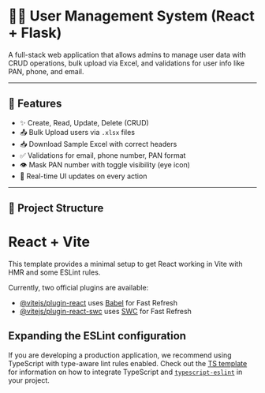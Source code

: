 # 🧑‍💼 User Management System (React + Flask)

A full-stack web application that allows admins to manage user data with CRUD operations, bulk upload via Excel, and validations for user info like PAN, phone, and email.

---

## 🚀 Features

- ✨ Create, Read, Update, Delete (CRUD)
- 📤 Bulk Upload users via `.xlsx` files
- 📥 Download Sample Excel with correct headers
- ✅ Validations for email, phone number, PAN format
- 👁️ Mask PAN number with toggle visibility (eye icon)
- 🔄 Real-time UI updates on every action

---

## 📁 Project Structure


# React + Vite

This template provides a minimal setup to get React working in Vite with HMR and some ESLint rules.

Currently, two official plugins are available:

- [@vitejs/plugin-react](https://github.com/vitejs/vite-plugin-react/blob/main/packages/plugin-react) uses [Babel](https://babeljs.io/) for Fast Refresh
- [@vitejs/plugin-react-swc](https://github.com/vitejs/vite-plugin-react/blob/main/packages/plugin-react-swc) uses [SWC](https://swc.rs/) for Fast Refresh

## Expanding the ESLint configuration

If you are developing a production application, we recommend using TypeScript with type-aware lint rules enabled. Check out the [TS template](https://github.com/vitejs/vite/tree/main/packages/create-vite/template-react-ts) for information on how to integrate TypeScript and [`typescript-eslint`](https://typescript-eslint.io) in your project.


